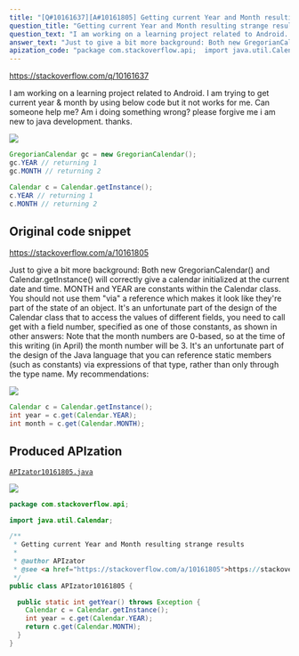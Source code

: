 ```yaml
---
title: "[Q#10161637][A#10161805] Getting current Year and Month resulting strange results"
question_title: "Getting current Year and Month resulting strange results"
question_text: "I am working on a learning project related to Android. I am trying to get current year & month by using below code but it not works for me. Can someone help me? Am i doing something wrong? please forgive me i am new to java development. thanks."
answer_text: "Just to give a bit more background: Both new GregorianCalendar() and Calendar.getInstance() will correctly give a calendar initialized at the current date and time. MONTH and YEAR are constants within the Calendar class. You should not use them \"via\" a reference which makes it look like they're part of the state of an object. It's an unfortunate part of the design of the Calendar class that to access the values of different fields, you need to call get with a field number, specified as one of those constants, as shown in other answers: Note that the month numbers are 0-based, so at the time of this writing (in April) the month number will be 3. It's an unfortunate part of the design of the Java language that you can reference static members (such as constants) via expressions of that type, rather than only through the type name. My recommendations:"
apization_code: "package com.stackoverflow.api;  import java.util.Calendar;  /**  * Getting current Year and Month resulting strange results  *  * @author APIzator  * @see <a href=\"https://stackoverflow.com/a/10161805\">https://stackoverflow.com/a/10161805</a>  */ public class APIzator10161805 {    public static int getYear() throws Exception {     Calendar c = Calendar.getInstance();     int year = c.get(Calendar.YEAR);     return c.get(Calendar.MONTH);   } }"
---
```


https://stackoverflow.com/q/10161637

I am working on a learning project related to Android. I am trying to get current year &amp; month by using below code but it not works for me.
Can someone help me? Am i doing something wrong? please forgive me i am new to java development. thanks.


<div class="code-logo"><img src="/stackoverflow.png" /></div>

```java
GregorianCalendar gc = new GregorianCalendar();
gc.YEAR // returning 1       
gc.MONTH // returning 2

Calendar c = Calendar.getInstance();
c.YEAR // returning 1       
c.MONTH // returning 2
```


## Original code snippet

https://stackoverflow.com/a/10161805

Just to give a bit more background:
Both new GregorianCalendar() and Calendar.getInstance() will correctly give a calendar initialized at the current date and time.
MONTH and YEAR are constants within the Calendar class. You should not use them &quot;via&quot; a reference which makes it look like they&#x27;re part of the state of an object. It&#x27;s an unfortunate part of the design of the Calendar class that to access the values of different fields, you need to call get with a field number, specified as one of those constants, as shown in other answers:
Note that the month numbers are 0-based, so at the time of this writing (in April) the month number will be 3.
It&#x27;s an unfortunate part of the design of the Java language that you can reference static members (such as constants) via expressions of that type, rather than only through the type name.
My recommendations:

<div class="code-logo"><img src="/stackoverflow.png" /></div>

```java
Calendar c = Calendar.getInstance();
int year = c.get(Calendar.YEAR);
int month = c.get(Calendar.MONTH);
```

## Produced APIzation

[`APIzator10161805.java`](https://github.com/pasqualesalza/apization-temp-data/raw/master/search/APIzator10161805.java)

<div class="code-logo"><img src="/apizator.png" /></div>

```java
package com.stackoverflow.api;

import java.util.Calendar;

/**
 * Getting current Year and Month resulting strange results
 *
 * @author APIzator
 * @see <a href="https://stackoverflow.com/a/10161805">https://stackoverflow.com/a/10161805</a>
 */
public class APIzator10161805 {

  public static int getYear() throws Exception {
    Calendar c = Calendar.getInstance();
    int year = c.get(Calendar.YEAR);
    return c.get(Calendar.MONTH);
  }
}

```